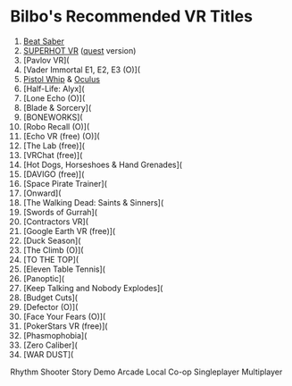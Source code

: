 # Bilbo's Recommended VR Titles
1.	[Beat Saber](https://store.steampowered.com/app/620980/Beat_Saber/)
2.	[SUPERHOT VR](https://store.steampowered.com/app/617830/SUPERHOT_VR/) ([quest](https://www.oculus.com/experiences/quest/2104963472963790/) version)
3.	[Pavlov VR](
4.	[Vader Immortal E1, E2, E3 (O)](
5.	[Pistol Whip](https://store.steampowered.com/app/1079800/Pistol_Whip/) & [Oculus](https://www.oculus.com/experiences/quest/2104963472963790/)
6.	[Half-Life: Alyx](
7.	[Lone Echo (O)](
8.	[Blade & Sorcery](
9.	[BONEWORKS](
10.	[Robo Recall (O)](
11.	[Echo VR (free) (O)](
12.	[The Lab (free)](
13.	[VRChat (free)](
14.	[Hot Dogs, Horseshoes & Hand Grenades](
15.	[DAVIGO (free)](
16.	[Space Pirate Trainer](
17.	[Onward](
18. [The Walking Dead: Saints & Sinners](
19. [Swords of Gurrah](
20. [Contractors VR](
21.	[Google Earth VR (free)](
22.	[Duck Season](
23.	[The Climb (O)](
24.	[TO THE TOP](
25.	[Eleven Table Tennis](
26.	[Panoptic](
27.	[Keep Talking and Nobody Explodes](
28.	[Budget Cuts](
29.	[Defector (O)](
30.	[Face Your Fears (O)](
31.	[PokerStars VR (free)](
32.	[Phasmophobia](
33.	[Zero Caliber](
34.	[WAR DUST](


Rhythm
Shooter
Story
Demo
Arcade
Local Co-op
Singleplayer
Multiplayer






